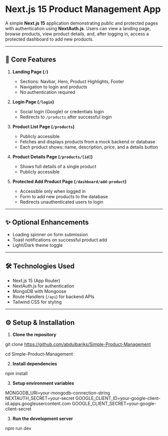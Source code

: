 # Next.js 15 Product Management App

A simple **Next.js 15** application demonstrating public and protected pages with authentication using **NextAuth.js**. Users can view a landing page, browse products, view product details, and, after logging in, access a protected dashboard to add new products.

---

## 🚀 Core Features

1. **Landing Page (`/`)**

   - Sections: Navbar, Hero, Product Highlights, Footer
   - Navigation to login and products
   - No authentication required

2. **Login Page (`/login`)**

   - Social login (Google) or credentials login
   - Redirects to `/products` after successful login

3. **Product List Page (`/products`)**

   - Publicly accessible
   - Fetches and displays products from a mock backend or database
   - Each product shows: name, description, price, and a details button

4. **Product Details Page (`/products/[id]`)**

   - Shows full details of a single product
   - Publicly accessible

5. **Protected Add Product Page (`/dashboard/add-product`)**
   - Accessible only when logged in
   - Form to add new products to the database
   - Redirects unauthenticated users to login

---

## ✨ Optional Enhancements

- Loading spinner on form submission
- Toast notifications on successful product add
- Light/Dark theme toggle

---

## 🛠 Technologies Used

- Next.js 15 (App Router)
- NextAuth.js for authentication
- MongoDB with Mongoose
- Route Handlers (`/api`) for backend APIs
- Tailwind CSS for styling

---

## ⚙️ Setup & Installation

1. **Clone the repository**

git clone https://github.com/abdulbariks/Simple-Product-Management

cd Simple-Product-Management

2. **Install dependencies**

npm install

3. **Setup environment variables**

MONGODB_URI=your-mongodb-connection-string
NEXTAUTH_SECRET=your-secret
GOOGLE_CLIENT_ID=your-google-client-id.apps.googleusercontent.com
GOOGLE_CLIENT_SECRET=your-google-client-secret

3. **Run the development server**

npm run dev

